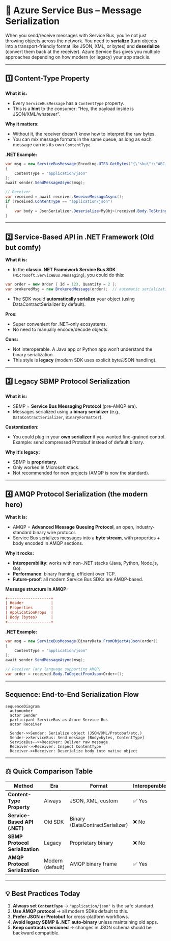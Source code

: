 # 🧻 Azure Service Bus – Message Serialization

When you send/receive messages with Service Bus, you’re not just throwing objects across the network. You need to **serialize** (turn objects into a transport-friendly format like JSON, XML, or bytes) and **deserialize** (convert them back at the receiver). Azure Service Bus gives you multiple approaches depending on how modern (or legacy) your app stack is.

---

## 1️⃣ Content-Type Property

**What it is:**

- Every `ServiceBusMessage` has a `ContentType` property.
- This is a **hint** to the consumer: “Hey, the payload inside is JSON/XML/whatever”.

**Why it matters:**

- Without it, the receiver doesn’t know how to interpret the raw bytes.
- You can mix message formats in the same queue, as long as each message carries its own `ContentType`.

**.NET Example:**

```csharp
var msg = new ServiceBusMessage(Encoding.UTF8.GetBytes("{\"sku\":\"ABC-123\"}"))
{
    ContentType = "application/json"
};
await sender.SendMessageAsync(msg);

// Receiver
var received = await receiver.ReceiveMessageAsync();
if (received.ContentType == "application/json")
{
    var body = JsonSerializer.Deserialize<MyObj>(received.Body.ToString());
}
```

---

## 2️⃣ Service-Based API in .NET Framework (Old but comfy)

**What it is:**

- In the **classic .NET Framework Service Bus SDK** (`Microsoft.ServiceBus.Messaging`), you could do this:

```csharp
var order = new Order { Id = 123, Quantity = 2 };
var brokeredMsg = new BrokeredMessage(order);  // automatic serialization
```

- The SDK would **automatically serialize** your object (using DataContractSerializer by default).

**Pros:**

- Super convenient for .NET-only ecosystems.
- No need to manually encode/decode objects.

**Cons:**

- Not interoperable. A Java app or Python app won’t understand the binary serialization.
- This style is **legacy** (modern SDK uses explicit byte/JSON handling).

---

## 3️⃣ Legacy SBMP Protocol Serialization

**What it is:**

- SBMP = **Service Bus Messaging Protocol** (pre-AMQP era).
- Messages serialized using a **binary serializer** (e.g., `DataContractSerializer`, `BinaryFormatter`).

**Customization:**

- You could plug in your **own serializer** if you wanted fine-grained control.
  Example: send compressed Protobuf instead of default binary.

**Why it’s legacy:**

- SBMP is **proprietary**.
- Only worked in Microsoft stack.
- Not recommended for new projects (AMQP is now the standard).

---

## 4️⃣ AMQP Protocol Serialization (the modern hero)

**What it is:**

- AMQP = **Advanced Message Queuing Protocol**, an open, industry-standard binary wire protocol.
- Service Bus serializes messages into a **byte stream**, with properties + body encoded in AMQP sections.

**Why it rocks:**

- **Interoperability**: works with non-.NET stacks (Java, Python, Node.js, Go).
- **Performance**: binary framing, efficient over TCP.
- **Future-proof**: all modern Service Bus SDKs are AMQP-based.

**Message structure in AMQP:**

```ini
+-------------------+
| Header            |
| Properties        |
| ApplicationProps  |
| Body (bytes)      |
+-------------------+
```

**.NET Example:**

```csharp
var msg = new ServiceBusMessage(BinaryData.FromObjectAsJson(order))
{
    ContentType = "application/json"
};
await sender.SendMessageAsync(msg);

// Receiver (any language supporting AMQP)
var order = received.Body.ToObjectFromJson<Order>();
```

---

## Sequence: End-to-End Serialization Flow

```mermaid
sequenceDiagram
  autonumber
  actor Sender
  participant ServiceBus as Azure Service Bus
  actor Receiver

  Sender->>Sender: Serialize object (JSON/XML/Protobuf/etc.)
  Sender->>ServiceBus: Send message [Body=bytes, ContentType]
  ServiceBus-->>Receiver: Deliver raw message
  Receiver->>Receiver: Inspect ContentType
  Receiver->>Receiver: Deserialize body into native object
```

---

## ⚖️ Quick Comparison Table

| Method                          | Era              | Format                          | Interoperable? | Status      |
| ------------------------------- | ---------------- | ------------------------------- | -------------- | ----------- |
| **Content-Type Property**       | Always           | JSON, XML, custom               | ✅ Yes         | Recommended |
| **Service-Based API (.NET)**    | Old SDK          | Binary (DataContractSerializer) | ❌ No          | Legacy use  |
| **SBMP Protocol Serialization** | Legacy           | Proprietary binary              | ❌ No          | Deprecated  |
| **AMQP Protocol Serialization** | Modern (default) | AMQP binary frame               | ✅ Yes         | Standard    |

---

## 💡 Best Practices Today

1. **Always set `ContentType`** → `"application/json"` is the safe standard.
2. **Use AMQP protocol** → all modern SDKs default to this.
3. **Prefer JSON or Protobuf** for cross-platform workflows.
4. **Avoid legacy SBMP & .NET auto-binary** unless maintaining old apps.
5. **Keep contracts versioned** → changes in JSON schema should be backward compatible.
